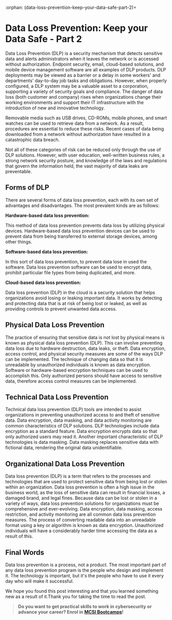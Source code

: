 :orphan:
(data-loss-prevention-keep-your-data-safe-part-2)=

# Data Loss Prevention: Keep your Data Safe - Part 2

Data Loss Prevention (DLP) is a security mechanism that detects sensitive data and alerts administrators when it leaves the network or is accessed without authorization. Endpoint security, email, cloud-based solutions, and mobile device management software are all examples of DLP products. DLP deployments may be viewed as a barrier or a delay in some workers' and departments' day-to-day job tasks and obligations. However, when properly configured, a DLP system may be a valuable asset to a corporation, supporting a variety of security goals and compliance.
The danger of data loss (both customer and company) rises when organizations change their working environments and support their IT infrastructure with the introduction of new and innovative technology.

Removable media such as USB drives, CD-ROMs, mobile phones, and smart watches can be used to retrieve data from a network. As a result, procedures are essential to reduce these risks. Recent cases of data being downloaded from a network without authorization have resulted in a catastrophic data breach.

Not all of these categories of risk can be reduced only through the use of DLP solutions. However, with user education, well-written business rules, a strong network security posture, and knowledge of the laws and regulations that govern the information held, the vast majority of data leaks are preventable.

## Forms of DLP

There are several forms of data loss prevention, each with its own set of advantages and disadvantages. The most prevalent kinds are as follows:

**Hardware-based data loss prevention:**

This method of data loss prevention prevents data loss by utilizing physical devices. Hardware-based data loss prevention devices can be used to prevent data from being transferred to external storage devices, among other things.

**Software-based data loss prevention:**

In this sort of data loss prevention, to prevent data lose in used the software. Data loss prevention software can be used to encrypt data, prohibit particular file types from being duplicated, and more.

**Cloud-based data loss prevention:**

Data loss prevention (DLP) in the cloud is a security solution that helps organizations avoid losing or leaking important data. It works by detecting and protecting data that is at risk of being lost or leaked, as well as providing controls to prevent unwanted data access.

## Physical Data Loss Prevention

The practice of ensuring that sensitive data is not lost by physical means is known as physical data loss prevention (DLP). This can involve preventing data loss due to hardware destruction, data leaks, or theft. Data encryption, access control, and physical security measures are some of the ways DLP can be implemented. The technique of changing data so that it is unreadable by unauthorized individuals is known as data encryption. Software or hardware-based encryption techniques can be used to accomplish this. Only authorized persons should have access to sensitive data, therefore access control measures can be implemented.

## Technical Data Loss Prevention

Technical data loss prevention (DLP) tools are intended to assist organizations in preventing unauthorized access to and theft of sensitive data. Data encryption, data masking, and data activity monitoring are common characteristics of DLP solutions. DLP technologies include data encryption as a standard feature. Data encryption encrypts data so that only authorized users may read it. Another important characteristic of DLP technologies is data masking. Data masking replaces sensitive data with fictional data, rendering the original data unidentifiable.

## Organizational Data Loss Prevention

Data loss prevention (DLP) is a term that refers to the processes and technologies that are used to protect sensitive data from being lost or stolen within an organization. Data loss prevention is often a high issue in the business world, as the loss of sensitive data can result in financial losses, a damaged brand, and legal fines. Because data can be lost or stolen in a variety of ways, data loss prevention solutions for organizations must be comprehensive and ever-evolving. Data encryption, data masking, access restriction, and activity monitoring are all common data loss prevention measures. The process of converting readable data into an unreadable format using a key or algorithm is known as data encryption. Unauthorized individuals will have a considerably harder time accessing the data as a result of this.

## Final Words

Data loss prevention is a process, not a product. The most important part of any data loss prevention program is the people who design and implement it. The technology is important, but it's the people who have to use it every day who will make it successful.

We hope you found this post interesting and that you learned something new as a result of it.Thank you for taking the time to read the post.

> **Do you want to get practical skills to work in cybersecurity or advance your career? Enrol in [MCSI Bootcamps](https://www.mosse-institute.com/bootcamps.html)!**
